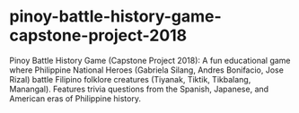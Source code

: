 # pinoy-battle-history-game-capstone-project-2018
Pinoy Battle History Game (Capstone Project 2018): A fun educational game where Philippine National Heroes (Gabriela Silang, Andres Bonifacio, Jose Rizal) battle Filipino folklore creatures (Tiyanak, Tiktik, Tikbalang, Manangal). Features trivia questions from the Spanish, Japanese, and American eras of Philippine history.
